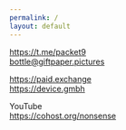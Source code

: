 ```yaml
---
permalink: /
layout: default
---
```


<script type="text/javascript" src="https://feed.mikle.com/js/fw-loader.js" data-fw-param="154675/"></script>

<https://t.me/packet9>  
<bottle@giftpaper.pictures>  

<https://paid.exchange>  
<https://device.gmbh>  

YouTube  
<https://cohost.org/nonsense>  
